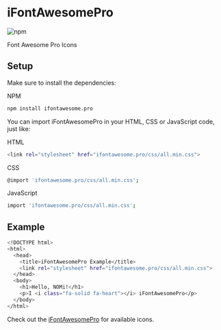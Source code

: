 # iFontAwesomePro
![npm](https://img.shields.io/npm/dt/ifontawesome.pro)

Font Awesome Pro Icons

## Setup

Make sure to install the dependencies:

NPM
```bash
npm install ifontawesome.pro
```

You can import iFontAwesomePro in your HTML, CSS or JavaScript code, just like:

HTML
```bash
<link rel="stylesheet" href="ifontawesome.pro/css/all.min.css">
```

CSS
```bash
@import 'ifontawesome.pro/css/all.min.css';
```

JavaScript
```bash
import 'ifontawesome.pro/css/all.min.css';
```

## Example

```bash
<!DOCTYPE html>
<html>
  <head>
    <title>iFontAwesomePro Example</title>
    <link rel="stylesheet" href="ifontawesome.pro/css/all.min.css">
  </head>
  <body>
    <h1>Hello, NOMi!</h1>
    <p>I <i class="fa-solid fa-heart"></i> iFontAwesomePro</p>
  </body>
</html>
```

Check out the [iFontAwesomePro](https://fontawesome.com) for available icons.
